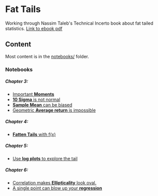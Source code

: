 # Fat Tails
Working through Nassim Taleb's Technical Incerto book about fat tailed statistics. [Link to ebook pdf](https://researchers.one/articles/statistical-consequences-of-fat-tails-real-world-preasymptotics-epistemology-and-applications/5f52699d36a3e45f17ae7e36)

## Content
Most content is in the [notebooks/](./notebooks) folder.

### Notebooks
##### Chapter 3:
* [Important __Moments__](./notebooks/Notebook-02%20-%20Moment%20and%20Kurtosis.ipynb)
* [__10 Sigma__ is not normal](./notebooks/Notebook-04%20-%20Sympy%2010%20Sigma%20Event.ipynb)
* [__Sample Mean__ can be biased](./notebooks/Notebook-07%20-%20Pareto%20Sample%20Mean%20Distribution.ipynb)
* [Geometric __Average return__ is impossible](./notebooks/Notebook-11%20-%20Ergodicity%20and%20S%26P500.ipynb)

##### Chapter 4:
* [__Fatten Tails__ with f(x)](./notebooks/Notebook-10%20-%20Convex%20Transformation%20-%20pdf%20manipulation.ipynb)

##### Chapter 5:
* [Use __log plots__ to explore the tail](./notebooks/NB-14%20-%20LogLog%20Exceedance%20Flights.ipynb)

##### Chapter 6:
* [Correlation makes __Ellipticality__  look oval.](./notebooks/NB-19%20-%20Ellipticality.ipynb)
* [A single point can blow up your __regression__](./notebooks/NB-16%20-%20Fat%20Tail%20Regression.ipynb)
